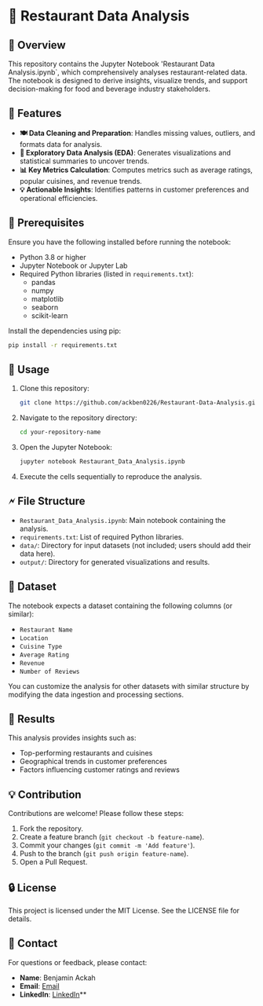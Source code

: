 # 🍔 Restaurant Data Analysis

## 🔬 Overview

This repository contains the Jupyter Notebook 'Restaurant Data Analysis.ipynb`, which comprehensively analyses restaurant-related data. The notebook is designed to derive insights, visualize trends, and support decision-making for food and beverage industry stakeholders.

## 🔧 Features

- **🍽️ Data Cleaning and Preparation**: Handles missing values, outliers, and formats data for analysis.
- **🔀 Exploratory Data Analysis (EDA)**: Generates visualizations and statistical summaries to uncover trends.
- **📊 Key Metrics Calculation**: Computes metrics such as average ratings, popular cuisines, and revenue trends.
- **💡 Actionable Insights**: Identifies patterns in customer preferences and operational efficiencies.

## 🔧 Prerequisites

Ensure you have the following installed before running the notebook:

- Python 3.8 or higher
- Jupyter Notebook or Jupyter Lab
- Required Python libraries (listed in `requirements.txt`):
  - pandas
  - numpy
  - matplotlib
  - seaborn
  - scikit-learn 

Install the dependencies using pip:

```bash
pip install -r requirements.txt
```

## 🔄 Usage

1. Clone this repository:

   ```bash
   git clone https://github.com/ackben0226/Restaurant-Data-Analysis.git
   ```

2. Navigate to the repository directory:

   ```bash
   cd your-repository-name
   ```

3. Open the Jupyter Notebook:

   ```bash
   jupyter notebook Restaurant_Data_Analysis.ipynb
   ```

4. Execute the cells sequentially to reproduce the analysis.

## 🗲 File Structure

- `Restaurant_Data_Analysis.ipynb`: Main notebook containing the analysis.
- `requirements.txt`: List of required Python libraries.
- `data/`: Directory for input datasets (not included; users should add their data here).
- `output/`: Directory for generated visualizations and results.

## 📝 Dataset

The notebook expects a dataset containing the following columns (or similar):

- `Restaurant Name`
- `Location`
- `Cuisine Type`
- `Average Rating`
- `Revenue`
- `Number of Reviews`

You can customize the analysis for other datasets with similar structure by modifying the data ingestion and processing sections.

## 🌟 Results

This analysis provides insights such as:

- Top-performing restaurants and cuisines
- Geographical trends in customer preferences
- Factors influencing customer ratings and reviews

## 💡 Contribution

Contributions are welcome! Please follow these steps:

1. Fork the repository.
2. Create a feature branch (`git checkout -b feature-name`).
3. Commit your changes (`git commit -m 'Add feature'`).
4. Push to the branch (`git push origin feature-name`).
5. Open a Pull Request.

## 🔒 License

This project is licensed under the MIT License. See the LICENSE file for details.

## 📢 Contact

For questions or feedback, please contact:

- **Name**: Benjamin Ackah
- **Email**: [Email](mailto\:ack.ben0226@gmail.com) 
- **LinkedIn**: [LinkedIn](https://linkedin.com/in/your-profile)**
